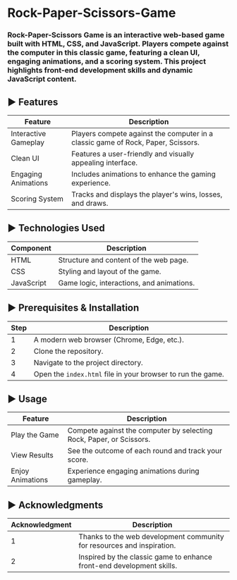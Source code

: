 # Rock-Paper-Scissors-Game

### Rock-Paper-Scissors Game is an interactive web-based game built with HTML, CSS, and JavaScript. Players compete against the computer in this classic game, featuring a clean UI, engaging animations, and a scoring system. This project highlights front-end development skills and dynamic JavaScript content.

## ► Features
| Feature            | Description                                           |
|--------------------|-------------------------------------------------------|
| Interactive Gameplay | Players compete against the computer in a classic game of Rock, Paper, Scissors. |
| Clean UI           | Features a user-friendly and visually appealing interface. |
| Engaging Animations | Includes animations to enhance the gaming experience. |
| Scoring System     | Tracks and displays the player's wins, losses, and draws. |

## ► Technologies Used
| Component  | Description                            |
|------------|----------------------------------------|
| HTML       | Structure and content of the web page.  |
| CSS        | Styling and layout of the game.         |
| JavaScript | Game logic, interactions, and animations. |

## ► Prerequisites & Installation
| Step | Description                                        |
|------|----------------------------------------------------|
| 1    | A modern web browser (Chrome, Edge, etc.).       |
| 2    | Clone the repository.                            |
| 3    | Navigate to the project directory.               |
| 4    | Open the `index.html` file in your browser to run the game. |

## ► Usage
| Feature           | Description                                      |
|-------------------|--------------------------------------------------|
| Play the Game     | Compete against the computer by selecting Rock, Paper, or Scissors. |
| View Results      | See the outcome of each round and track your score. |
| Enjoy Animations  | Experience engaging animations during gameplay. |

## ► Acknowledgments
| Acknowledgment | Description                                   |
|----------------|-----------------------------------------------|
| 1              | Thanks to the web development community for resources and inspiration. |
| 2              | Inspired by the classic game to enhance front-end development skills. |
